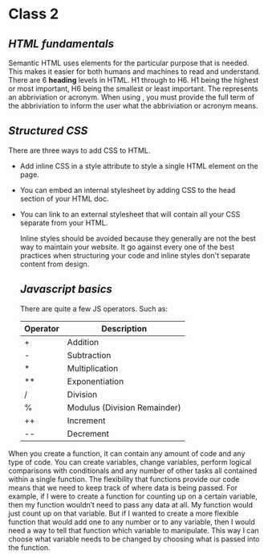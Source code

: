 # Class 2

## ***HTML fundamentals***

Semantic HTML uses elements for the particular purpose that is needed. This makes it easier for both humans and machines to read and understand.
There are 6 **heading** levels in HTML. H1 through to H6. H1 being the highest or most important, H6 being the smallest or least important.
The <abbr> represents an abbriviation or acronym. When using <abbr>, you must provide the full term of the abbriviation to inform the user what the 
abbriviation or acronym means.
  
## ***Structured CSS***
  
  
There are three ways to add CSS to HTML.
- Add inline CSS in a style attribute to style a single HTML element on the page.
- You can embed an internal stylesheet by adding CSS to the head section of your HTML doc.
- You can link to an external stylesheet that will contain all your CSS separate from your HTML.  

  Inline styles should be avoided because they generally are not the best way to maintain your website.
  It go against every one of the best practices when structuring your code and inline styles don't separate content from design.
  
  ## ***Javascript basics***
  
  There are quite a few JS operators. Such as:
  
  | Operator | Description|
  | -------- | ---------- |
  | + | Addition |
  | - | Subtraction |
  | * | Multiplication |
  | ** | Exponentiation |
  | / | Division |
  | % | Modulus (Division Remainder) |
  | ++ | Increment |
  | -- | Decrement |

When you create a function, it can contain any amount of code and any type of code. You can create variables, change variables, perform logical comparisons with conditionals and any number of other tasks all contained within a single function.
The flexibility that functions provide our code means that we need to keep track of where data is being passed. For example, if I were to create a function for counting up on a certain variable, then my function wouldn’t need to pass any data at all. My function would just count up on that variable. But if I wanted to create a more flexible function that would add one to any number or to any variable, then I would need a way to tell that function which variable to manipulate. This way I can choose what variable needs to be changed by choosing what is passed into the function.
